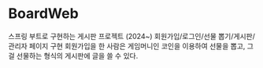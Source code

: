 # BoardWeb

스프링 부트로 구현하는 게시판 프로젝트 (2024~)
회원가입/로그인/선물 뽑기/게시판/관리자 페이지 구현
회원가입을 한 사람은 게임머니인 코인을 이용하여 선물을 뽑고, 그걸 선물하는 형식의 게시판에 글을 쓸 수 있다.
